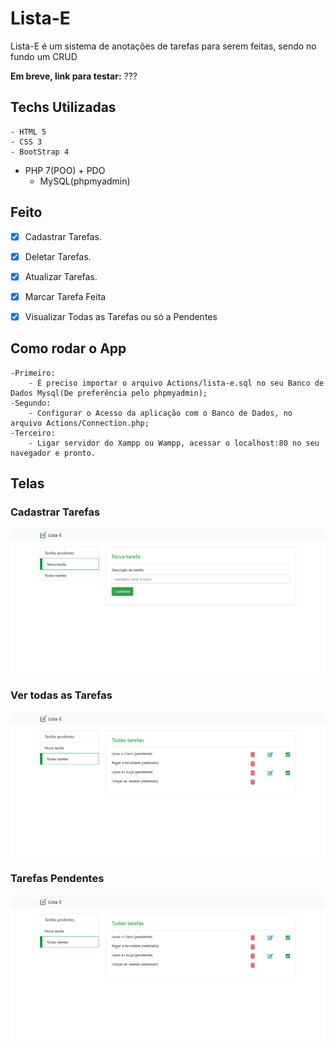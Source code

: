 # Lista-E #

Lista-E é um sistema de anotações de tarefas para serem feitas, sendo no fundo um CRUD

<strong>Em breve, link para testar:</strong> ???

## Techs Utilizadas ##
	- HTML 5
	- CSS 3
	- BootStrap 4
  - PHP 7(POO) + PDO
	- MySQL(phpmyadmin)

## Feito ##

- [X] Cadastrar Tarefas.
- [X] Deletar Tarefas.
- [X] Atualizar Tarefas.
- [X] Marcar Tarefa Feita
- [X] Visualizar Todas as Tarefas ou só a Pendentes


## Como rodar o App ##

	-Primeiro:
		- É preciso importar o arquivo Actions/lista-e.sql no seu Banco de Dados Mysql(De preferência pelo phpmyadmin);
	-Segundo:
		- Configurar o Acesso da aplicação com o Banco de Dados, no arquivo Actions/Connection.php;
	-Terceiro:
		- Ligar servidor do Xampp ou Wampp, acessar o localhost:80 no seu navegador e pronto.

## Telas ##

### Cadastrar Tarefas ###
![Screenshot](./src/screens/create.png)
### Ver todas as Tarefas ###
![Screenshot](./src/screens/all.png)
### Tarefas Pendentes ###
![Screenshot](./src/screens/pendente.png)
